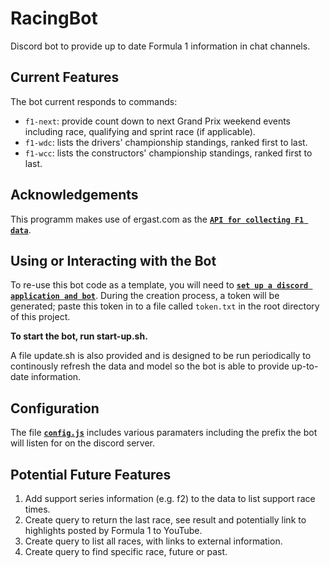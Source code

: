 # RacingBot
Discord bot to provide up to date Formula 1 information in chat channels.

## Current Features
The bot current responds to commands:
* `f1-next`: provide count down to next Grand Prix weekend events including race, qualifying and sprint race (if applicable).
* `f1-wdc`: lists the drivers' championship standings, ranked first to last.
* `f1-wcc`: lists the constructors' championship standings, ranked first to last.

## Acknowledgements
This programm makes use of ergast.com as the **[`API for collecting F1 data`](https://ergast.com/mrd/)**.

## Using or Interacting with the Bot
To re-use this bot code as a template, you will need to **[`set up a discord application and bot`](https://discordpy.readthedocs.io/en/stable/discord.html)**. During the creation process, a token will be generated; paste this token in to a file called `token.txt` in the root directory of this project.

**To start the bot, run start-up.sh.**

A file update.sh is also provided and is designed to be run periodically to continously refresh the data and model so the bot is able to provide up-to-date information.

## Configuration
The file **[`config.js`](https://github.com/legoya/DiscordRacingBot/blob/main/config.js)** includes various paramaters including the prefix the bot will listen for on the discord server. 

## Potential Future Features
1. Add support series information (e.g. f2) to the data to list support race times.
2. Create query to return the last race, see result and potentially link to highlights posted by Formula 1 to YouTube.
3. Create query to list all races, with links to external information.
4. Create query to find specific race, future or past.
